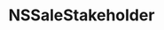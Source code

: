 ﻿---
uid: crmscript_ref_NSSaleStakeholder
title: NSSaleStakeholder
intellisense: Void.NSSaleStakeholder
keywords: NSSaleStakeholder
so.topic: reference
---
